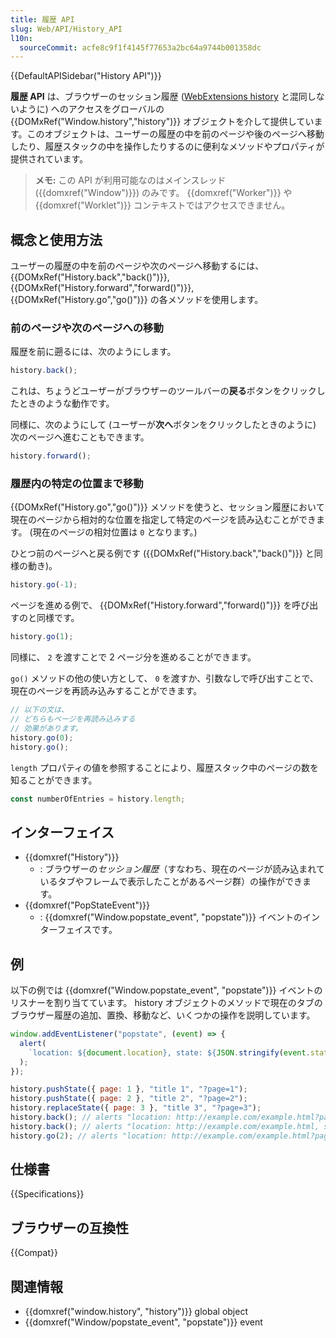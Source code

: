```yaml
---
title: 履歴 API
slug: Web/API/History_API
l10n:
  sourceCommit: acfe8c9f1f4145f77653a2bc64a9744b001358dc
---
```


{{DefaultAPISidebar("History API")}}

**履歴 API** は、ブラウザーのセッション履歴 ([WebExtensions history](/ja/docs/Mozilla/Add-ons/WebExtensions/API/history) と混同しないように) へのアクセスをグローバルの {{DOMxRef("Window.history","history")}} オブジェクトを介して提供しています。このオブジェクトは、ユーザーの履歴の中を前のページや後のページへ移動したり、履歴スタックの中を操作したりするのに便利なメソッドやプロパティが提供されています。

> **メモ:** この API が利用可能なのはメインスレッド ({{domxref("Window")}}) のみです。 {{domxref("Worker")}} や {{domxref("Worklet")}} コンテキストではアクセスできません。

## 概念と使用方法

ユーザーの履歴の中を前のページや次のページへ移動するには、 {{DOMxRef("History.back","back()")}}, {{DOMxRef("History.forward","forward()")}}, {{DOMxRef("History.go","go()")}} の各メソッドを使用します。

### 前のページや次のページへの移動

履歴を前に遡るには、次のようにします。

```js
history.back();
```

これは、ちょうどユーザーがブラウザーのツールバーの<kbd><strong>戻る</strong></kbd>ボタンをクリックしたときのような動作です。

同様に、次のようにして (ユーザーが<kbd><strong>次へ</strong></kbd>ボタンをクリックしたときのように) 次のページへ進むこともできます。

```js
history.forward();
```

### 履歴内の特定の位置まで移動

{{DOMxRef("History.go","go()")}} メソッドを使うと、セッション履歴において現在のページから相対的な位置を指定して特定のページを読み込むことができます。 (現在のページの相対位置は `0` となります。)

ひとつ前のページへと戻る例です ({{DOMxRef("History.back","back()")}} と同様の動き)。

```js
history.go(-1);
```

ページを進める例で、 {{DOMxRef("History.forward","forward()")}} を呼び出すのと同様です。

```js
history.go(1);
```

同様に、 `2` を渡すことで 2 ページ分を進めることができます。

`go()` メソッドの他の使い方として、 `0` を渡すか、引数なしで呼び出すことで、現在のページを再読み込みすることができます。

```js
// 以下の文は、
// どちらもページを再読み込みする
// 効果があります。
history.go(0);
history.go();
```

`length` プロパティの値を参照することにより、履歴スタック中のページの数を知ることができます。

```js
const numberOfEntries = history.length;
```

## インターフェイス

- {{domxref("History")}}
  - : ブラウザーの*セッション履歴*（すなわち、現在のページが読み込まれているタブやフレームで表示したことがあるページ群）の操作ができます。
- {{domxref("PopStateEvent")}}
  - : {{domxref("Window.popstate_event", "popstate")}} イベントのインターフェイスです。

## 例

以下の例では {{domxref("Window.popstate_event", "popstate")}} イベントのリスナーを割り当てています。 history オブジェクトのメソッドで現在のタブのブラウザー履歴の追加、置換、移動など、いくつかの操作を説明しています。

```js
window.addEventListener("popstate", (event) => {
  alert(
    `location: ${document.location}, state: ${JSON.stringify(event.state)}`,
  );
});

history.pushState({ page: 1 }, "title 1", "?page=1");
history.pushState({ page: 2 }, "title 2", "?page=2");
history.replaceState({ page: 3 }, "title 3", "?page=3");
history.back(); // alerts "location: http://example.com/example.html?page=1, state: {"page":1}"
history.back(); // alerts "location: http://example.com/example.html, state: null"
history.go(2); // alerts "location: http://example.com/example.html?page=3, state: {"page":3}"
```

## 仕様書

{{Specifications}}

## ブラウザーの互換性

{{Compat}}

## 関連情報

- {{domxref("window.history", "history")}} global object
- {{domxref("Window/popstate_event", "popstate")}} event
